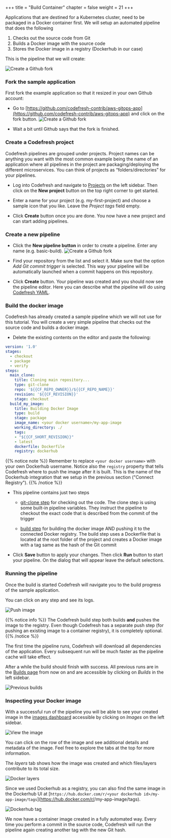 +++
title = "Build Container"
chapter = false
weight = 21
+++

Applications that are destined for a Kubernetes cluster, need to be packaged in a Docker container first. We will setup an automated pipeline that does the following

1. Checks out the source code from Git
2. Builds a Docker image with the source code
3. Stores the Docker image in a registry (Dockerhub in our case)

This is the pipeline that we will create:

![Create a Github fork](/images/basic_ci/pipeline-overview.png)

### Fork the sample application

First fork the example application so that it resized in your own Github account:

- Go to [https://github.com/codefresh-contrib/aws-gitops-app](https://github.com/codefresh-contrib/aws-gitops-app) and click on the fork button.
![Create a Github fork](/images/basic_ci/fork.png)

- Wait a bit until Github says that the fork is finished.

### Create a Codefresh project

Codefresh pipelines are grouped under projects. Project names can be anything you want with the most common example being the name of an application where all pipelines in the project are packaging/deploying the different microservices. You can think of projects as “folders/directories” for your pipelines.

- Log into Codefresh and navigate to [Projects](https://g.codefresh.io/projects/) on the left sidebar. Then click on the **New project** button on the top right corner to get started.

- Enter a name for your project (e.g. my-first-project) and choose a sample icon that you like. Leave the *Project tags* field empty.

- Click **Create** button once you are done. You now have a new project and can start adding pipelines.

### Create a new pipeline

- Click the **New pipeline button** in order to create a pipeline. Enter any name (e.g. basic-build).
![Create a Github fork](/images/basic_ci/create-pipeline.png)

- Find your repository from the list and select it. Make sure that the option *Add Git commit trigger* is selected. This way your pipeline will be automatically launched when a commit happens on this repository.

- Click **Create** button. Your pipeline was created and you should now see the pipeline editor. Here you can describe what the pipeline will do using [Codefresh YAML](https://codefresh.io/docs/docs/codefresh-yaml/what-is-the-codefresh-yaml/).

### Build the docker image

Codefresh has already created a sample pipeline which we will not use for this tutorial. You will create a very simple pipeline that checks out the source code and builds a docker image. 

- Delete the existing contents on the editor and paste the following:
```yaml
version: '1.0'
stages:
  - checkout
  - package
  - verify
steps:
  main_clone:
    title: Cloning main repository...
    type: git-clone
    repo: '${{CF_REPO_OWNER}}/${{CF_REPO_NAME}}'
    revision: '${{CF_REVISION}}'
    stage: checkout
  build_my_image:
    title: Building Docker Image
    type: build
    stage: package
    image_name: <your docker username>/my-app-image
    working_directory: ./
    tags:
    - "${{CF_SHORT_REVISION}}"
    - latest
    dockerfile: Dockerfile
    registry: dockerhub
 ```     
 {{% notice note %}}
Remember to replace `<your docker username>` with your own Dockerhub username. Notice also the `registry` property that tells Codefresh where to push the image after it is built. This is the name of the Dockerhub integration that we setup in the previous section ("Connect Registry").
{{% /notice %}}

- This pipeline contains just two steps
  - [git-clone step](https://codefresh.io/docs/docs/codefresh-yaml/steps/git-clone/) for checking out the code. The clone step is using some built-in pipeline variables. They instruct the pipeline to checkout the exact code that is described from the commit of the trigger

  - [build step](https://codefresh.io/docs/docs/codefresh-yaml/steps/build/) for building the docker image AND pushing it to the connected Docker registry. The build step uses a Dockerfile that is located at the root folder of the project and creates a Docker image with a tag same as the hash of the Git commit

- Click **Save** button to apply your changes. Then click **Run** button to start your pipeline. On the dialog that will appear leave the default selections.

### Running the pipeline

Once the build is started Codefresh will navigate you to the build progress of the sample application.

You can click on any step and see its logs.

![Push image](/images/basic_ci/image-push.png)

 {{% notice info %}}
The Codefresh build step both builds **and** pushes the image to the registry. Even though Codefresh has a separate push step (for pushing an existing image to a container registry), it is completely optional.
{{% /notice %}}

The first time the pipeline runs, Codefresh will download all dependencies of the application. Every subsequent run will be much faster as the pipeline cache will take effect.

After a while the build should finish with success. All previous runs are in the [Builds page](https://g.codefresh.io/builds2) from now on and are accessible by clicking on *Builds* in the left sidebar.

![Previous builds](/images/basic_ci/builds.png)

### Inspecting your Docker image

With a successful run of the pipeline you will be able to see your created image in the [images dashboard](https://g.codefresh.io/images/) accessible by clicking on *Images* on the left sidebar.

![View the image](/images/basic_ci/registry.png)

You can click on the row of the image and see additional details and metadata of the image. Feel free to explore the tabs at the top for more information.

The *layers* tab shows how the image was created and which files/layers contribute to its total size.

![Docker layers](/images/basic_ci/layers.png)

Since we used Dockerhub as a registry, you can also find the same image in the Dockerhub UI at [`https://hub.docker.com/r/<your dockerhub id>/my-app-image/tags`](https://hub.docker.com/r/<your dockerhub id>/my-app-image/tags).

![Dockerhub tag](/images/basic_ci/dockerhub.png)

We now have a container image created in a fully automated way. Every time you perform a commit in the source code, Codefresh will run the pipeline again creating another tag with the new Git hash.